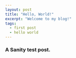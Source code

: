 ```yaml
---
layout: post
title: "Hello, World!"
excerpt: "Welcome to my blog!"
tags:
  - first post
  - hello world
---
```


### A Sanity test post. 

